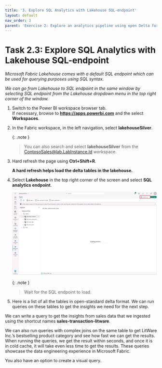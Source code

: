 ```yaml
---
title: '3. Explore SQL Analytics with Lakehouse SQL-endpoint'
layout: default
nav_order: 3
parent: 'Exercise 2: Explore an analytics pipeline using open Delta format and Azure Databricks Delta Live Tables'
---
```


# Task 2.3: Explore SQL Analytics with Lakehouse SQL-endpoint

*Microsoft Fabric Lakehouse comes with a default SQL endpoint which can be used for querying purposes using SQL syntax.*

*We can go from Lakehouse to SQL endpoint in the same window by selecting SQL endpoint from the Lakehouse dropdown menu in the top right corner of the window.*

1. Switch to the Power BI workspace browser tab.  
	If necessary, browse to **https://apps.powerbi.com** and the select **Workspaces**.

1. In the Fabric workspace, in the left navigation, select **lakehouseSilver**.

	{: .note }
	> You can also search and select **lakehouseSilver** from the ContosoSales@lab.LabInstance.Id workspace.

2. Hard refresh the page using **Ctrl+Shift+R**. 

	**A hard refresh helps load the delta tables in the lakehouse.**

3. Select **Lakehouse** in the top right corner of the screen and select **SQL analytics endpoint**.

	![l3nk445m.png](../media/instructions249094/l3nk445m.png)

	{: .note }
 	> Wait for the SQL endpoint to load.

4. Here is a list of all the tables in open-standard delta format. We can run queries on these tables to get the insights we need for the next step.

We can write a query to get the insights from sales data that we ingested using the shortcut names **sales-transaction-litware**.

We can also run queries with complex joins on the same table to get LitWare Inc.’s bestselling product category and see how fast we can get the results. When running the queries, we get the result within seconds, and once it is in cold cache, it will take even less time to get the results. These queries showcase the data engineering experience in Microsoft Fabric.

You also have an option to create a visual query.
